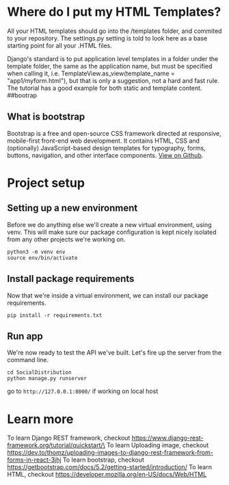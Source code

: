 # Where do I put my HTML Templates?
All your HTML templates should go into the /templates folder, and commited to your repository. The settings.py setting is told to look here as a base starting point for all your .HTML files.

Django's standard is to put application level templates in a folder under the template folder, the same as the application name, but must be specified when calling it, i.e. TemplateView.as_view(template_name = "app1/myform.html"), but that is only a suggestion, not a hard and fast rule. The tutorial has a good example for both static and template content.
##bootrap
## What is bootstrap
Bootstrap is a free and open-source CSS framework directed at responsive, mobile-first front-end web development. It contains HTML, CSS and (optionally) JavaScript-based design templates for typography, forms, buttons, navigation, and other interface components.
[View on Github](https://github.com/twbs/bootstrap/blob/v5.2.2/site/content/docs/5.2/getting-started/introduction.md).
# Project setup

## Setting up a new environment
Before we do anything else we'll create a new virtual environment, using venv. This will make sure our package configuration is kept nicely isolated from any other projects we're working on.
```
python3 -m venv env
source env/bin/activate
```
## Install package requirements
Now that we're inside a virtual environment, we can install our package requirements.
```
pip install -r requirements.txt
```
## Run app
We're now ready to test the API we've built. Let's fire up the server from the command line.
```
cd SocialDistribution
python manage.py runserver
```
go to `http://127.0.0.1:8000/` if working on local host

# Learn more
To learn Django REST framework, checkout https://www.django-rest-framework.org/tutorial/quickstart/\
To learn Uploading image, checkout https://dev.to/thomz/uploading-images-to-django-rest-framework-from-forms-in-react-3jhj
To learn bootstrap, checkout https://getbootstrap.com/docs/5.2/getting-started/introduction/
To learn HTML, checkout https://developer.mozilla.org/en-US/docs/Web/HTML



